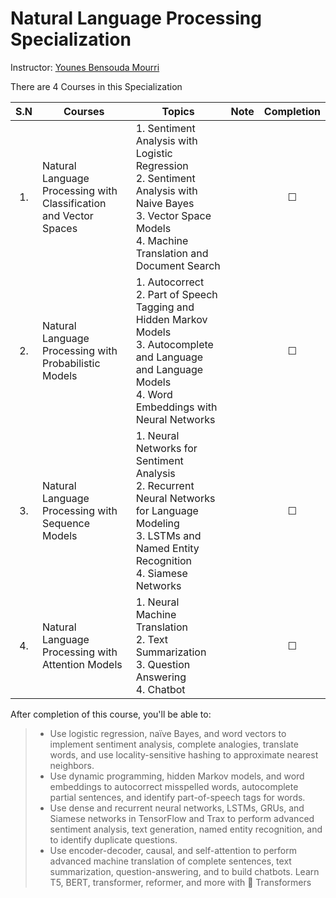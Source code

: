 # Natural Language Processing Specialization
Instructor: [Younes Bensouda Mourri](https://www.coursera.org/instructor/ymourri)

There are 4 Courses in this Specialization

| S.N | Courses | Topics | Note | Completion |
| :--: | ---- | ---- | ---- | :--: |
| 1. | Natural Language Processing with Classification and Vector Spaces | 1. Sentiment Analysis with Logistic Regression <br> 2. Sentiment Analysis with Naive Bayes <br> 3. Vector Space Models <br> 4. Machine Translation and Document Search |  | &#x2610; |
| 2. | Natural Language Processing with Probabilistic Models | 1. Autocorrect <br> 2. Part of Speech Tagging and Hidden Markov Models <br> 3. Autocomplete and Language and Language Models <br> 4. Word Embeddings with Neural Networks |  | &#x2610; |
| 3. | Natural Language Processing with Sequence Models | 1. Neural Networks for Sentiment Analysis <br> 2. Recurrent Neural Networks for Language Modeling <br> 3. LSTMs and Named Entity Recognition <br> 4. Siamese Networks |  | &#x2610; |
| 4. | Natural Language Processing with Attention Models | 1. Neural Machine Translation <br> 2. Text Summarization <br> 3. Question Answering <br> 4. Chatbot |  | &#x2610; |

After completion of this course, you'll be able to:
>- Use logistic regression, naïve Bayes, and word vectors to implement sentiment analysis, complete analogies, translate words, and use locality-sensitive hashing to approximate nearest neighbors.
>- Use dynamic programming, hidden Markov models, and word embeddings to autocorrect misspelled words, autocomplete partial sentences, and identify part-of-speech tags for words.
>- Use dense and recurrent neural networks, LSTMs, GRUs, and Siamese networks in TensorFlow and Trax to perform advanced sentiment analysis, text generation, named entity recognition, and to identify duplicate questions.
>- Use encoder-decoder, causal, and self-attention to perform advanced machine translation of complete sentences, text summarization, question-answering, and to build chatbots. Learn T5, BERT, transformer, reformer, and more with 🤗 Transformers
